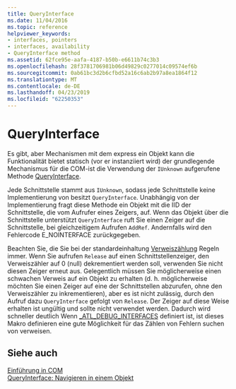 ```yaml
---
title: QueryInterface
ms.date: 11/04/2016
ms.topic: reference
helpviewer_keywords:
- interfaces, pointers
- interfaces, availability
- QueryInterface method
ms.assetid: 62fce95e-aafa-4187-b50b-e6611b74c3b3
ms.openlocfilehash: 28f3781706981b06d49829c0277014c09574ef6b
ms.sourcegitcommit: 0ab61bc3d2b6cfbd52a16c6ab2b97a8ea1864f12
ms.translationtype: MT
ms.contentlocale: de-DE
ms.lasthandoff: 04/23/2019
ms.locfileid: "62250353"
---
```

# <a name="queryinterface"></a>QueryInterface

Es gibt, aber Mechanismen mit dem express ein Objekt kann die Funktionalität bietet statisch (vor er instanziiert wird) der grundlegende Mechanismus für die COM-ist die Verwendung der `IUnknown` aufgerufene Methode [QueryInterface](/windows/desktop/api/unknwn/nf-unknwn-iunknown-queryinterface(q_)).

Jede Schnittstelle stammt aus `IUnknown`, sodass jede Schnittstelle keine Implementierung von besitzt `QueryInterface`. Unabhängig von der Implementierung fragt diese Methode ein Objekt mit die IID der Schnittstelle, die vom Aufrufer eines Zeigers, auf. Wenn das Objekt über die Schnittstelle unterstützt `QueryInterface` ruft Sie einen Zeiger auf die Schnittstelle, bei gleichzeitigem Aufrufen `AddRef`. Andernfalls wird den Fehlercode E_NOINTERFACE zurückgegeben.

Beachten Sie, die Sie bei der standardeinhaltung [Verweiszählung](../atl/reference-counting.md) Regeln immer. Wenn Sie aufrufen `Release` auf einen Schnittstellenzeiger, den Verweiszähler auf 0 (null) dekrementiert werden soll, verwenden Sie nicht diesen Zeiger erneut aus. Gelegentlich müssen Sie möglicherweise einen schwachen Verweis auf ein Objekt zu erhalten (d. h. möglicherweise möchten Sie einen Zeiger auf eine der Schnittstellen abzurufen, ohne den Verweiszähler zu inkrementieren), aber es ist nicht zulässig, durch den Aufruf dazu `QueryInterface` gefolgt von `Release`. Der Zeiger auf diese Weise erhalten ist ungültig und sollte nicht verwendet werden. Dadurch wird schneller deutlich Wenn [_ATL_DEBUG_INTERFACES](reference/debugging-and-error-reporting-macros.md#_atl_debug_interfaces) definiert ist, ist dieses Makro definieren eine gute Möglichkeit für das Zählen von Fehlern suchen von verweisen.

## <a name="see-also"></a>Siehe auch

[Einführung in COM](../atl/introduction-to-com.md)<br/>
[QueryInterface: Navigieren in einem Objekt](/windows/desktop/com/queryinterface--navigating-in-an-object)
